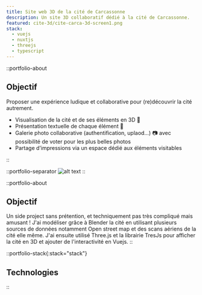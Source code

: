 ```yaml
---
title: Site web 3D de la cité de Carcassonne
description: Un site 3D collaboratif dédié à la cité de Carcassonne.
featured: cite-3d/cite-carca-3d-screen1.png
stack:
  - vuejs
  - nuxtjs
  - threejs
  - typescript
---
```


::portfolio-about

## Objectif

Proposer une expérience ludique et collaborative pour (re)découvrir la cité autrement.⁣

- Visualisation de la cité et de ses éléments en 3D 🏰⁣
- Présentation textuelle de chaque élément 📜⁣
- Galerie photo collaborative (authentification, uplaod...) 📷 avec possibilité de voter pour les plus belles photos⁣
- Partage d’impressions via un espace dédié aux éléments visitables

::

::portfolio-separator
![alt text](/img/portfolio/cite-3d/cite-carca-3d-screen2.png)
::

::portfolio-about

## Objectif

Un side project sans prétention, et techniquement pas très compliqué mais amusant !⁣ J'ai modéliser grâce à Blender la cité en utilisant plusieurs sources de données notamment Open street map et des scans aériens de la cité elle même.
J'ai ensuite utilisé Three.js et la librairie TresJs pour afficher la cité en 3D et ajouter de l'interactivité en Vuejs.⁣
::

::portfolio-stack{:stack="stack"}

## Technologies

::

